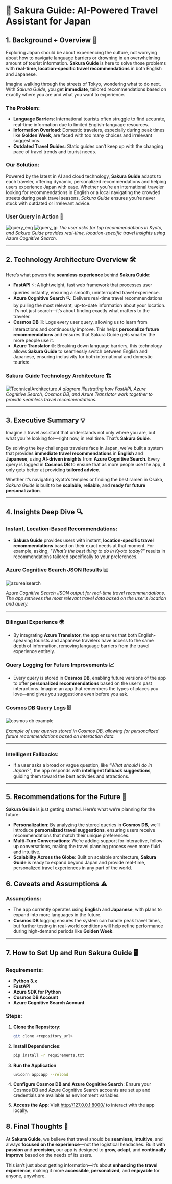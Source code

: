# 🌸 Sakura Guide: AI-Powered Travel Assistant for Japan

## 1. Background + Overview 🚀

Exploring Japan should be about experiencing the culture, not worrying about how to navigate language barriers or drowning in an overwhelming amount of tourist information. **Sakura Guide** is here to solve those problems with **real-time, location-specific travel recommendations** in both English and Japanese.

Imagine walking through the streets of Tokyo, wondering what to do next. With *Sakura Guide*, you get **immediate**, tailored recommendations based on exactly where you are and what you want to experience.


### The Problem:
- **Language Barriers**: International tourists often struggle to find accurate, real-time information due to limited English-language resources.
- **Information Overload**: Domestic travelers, especially during peak times like **Golden Week**, are faced with too many choices and irrelevant suggestions.
- **Outdated Travel Guides**: Static guides can’t keep up with the changing pace of travel trends and tourist needs.

### Our Solution:
Powered by the latest in AI and cloud technology, **Sakura Guide** adapts to each traveler, offering dynamic, personalized recommendations and helping users experience Japan with ease. Whether you’re an international traveler looking for recommendations in English or a local navigating the crowded streets during peak travel seasons, *Sakura Guide* ensures you’re never stuck with outdated or irrelevant advice.

### User Query in Action 🎯
![query_eng](https://github.com/user-attachments/assets/4d9935f6-b114-4af7-a8f7-aa6113b15af4)
![query_jp](https://github.com/user-attachments/assets/cb7e5bf7-9131-47cd-9c24-006534789a99)
_The user asks for top recommendations in Kyoto, and Sakura Guide provides real-time, location-specific travel insights using Azure Cognitive Search._

---

## 2. Technology Architecture Overview 🛠️

Here’s what powers the **seamless experience** behind **Sakura Guide**:

- **FastAPI** ⚡: A lightweight, fast web framework that processes user queries instantly, ensuring a smooth, uninterrupted travel experience.
- **Azure Cognitive Search** 🔍: Delivers real-time travel recommendations by pulling the most relevant, up-to-date information about your location. It’s not just search—it’s about finding exactly what matters to the traveler.
- **Cosmos DB** 🗄️: Logs every user query, allowing us to learn from interactions and continuously improve. This helps **personalize future recommendations** and ensures that Sakura Guide gets smarter the more people use it.
- **Azure Translator** 🌐: Breaking down language barriers, this technology allows **Sakura Guide** to seamlessly switch between English and Japanese, ensuring inclusivity for both international and domestic tourists.

### Sakura Guide Technology Architecture 🏗️
![TechnicalArchitecture](https://github.com/user-attachments/assets/96e6051c-be5d-4357-80ac-80208f52190f)
_A diagram illustrating how FastAPI, Azure Cognitive Search, Cosmos DB, and Azure Translator work together to provide seamless travel recommendations._

---

## 3. Executive Summary 💡

Imagine a travel assistant that understands not only where you are, but what you’re looking for—right now, in real time. That’s **Sakura Guide**.

By solving the key challenges travelers face in Japan, we’ve built a system that provides **immediate travel recommendations** in **English** and **Japanese**, using **AI-driven insights** from **Azure Cognitive Search**. Every query is logged in **Cosmos DB** to ensure that as more people use the app, it only gets better at providing **tailored advice**.

Whether it’s navigating Kyoto’s temples or finding the best ramen in Osaka, *Sakura Guide* is built to be **scalable, reliable**, and **ready for future personalization**.

---

## 4. Insights Deep Dive 🔍

### Instant, Location-Based Recommendations:
- **Sakura Guide** provides users with instant, **location-specific travel recommendations** based on their exact needs at that moment. For example, asking, *"What’s the best thing to do in Kyoto today?"* results in recommendations tailored specifically to your preferences.


### Azure Cognitive Search JSON Results 📊
![azureaisearch](https://github.com/user-attachments/assets/8a8513cc-c5b2-485f-9252-fd5ad776e763)

_Azure Cognitive Search JSON output for real-time travel recommendations. The app retrieves the most relevant travel data based on the user's location and query._

---

### Bilingual Experience 🌍
- By integrating **Azure Translator**, the app ensures that both English-speaking tourists and Japanese travelers have access to the same depth of information, removing language barriers from the travel experience entirely.

### Query Logging for Future Improvements 📈
- Every query is stored in **Cosmos DB**, enabling future versions of the app to offer **personalized recommendations** based on the user’s past interactions. Imagine an app that remembers the types of places you love—and gives you suggestions even before you ask.

### Cosmos DB Query Logs 🗄️
![cosmos db example](https://github.com/user-attachments/assets/7322ab3a-e329-430b-a844-c9faaca6bbd3)


_Example of user queries stored in Cosmos DB, allowing for personalized future recommendations based on interaction data._

---

### Intelligent Fallbacks:
- If a user asks a broad or vague question, like *"What should I do in Japan?"*, the app responds with **intelligent fallback suggestions**, guiding them toward the best activities and attractions.

---

## 5. Recommendations for the Future 📅

**Sakura Guide** is just getting started. Here’s what we’re planning for the future:

- **Personalization**: By analyzing the stored queries in **Cosmos DB**, we’ll introduce **personalized travel suggestions**, ensuring users receive recommendations that match their unique preferences.
- **Multi-Turn Conversations**: We’re adding support for interactive, follow-up conversations, making the travel planning process even more fluid and intuitive.
- **Scalability Across the Globe**: Built on scalable architecture, **Sakura Guide** is ready to expand beyond Japan and provide real-time, personalized travel experiences in any part of the world.


## 6. Caveats and Assumptions ⚠️

### Assumptions:
- The app currently operates using **English** and **Japanese**, with plans to expand into more languages in the future.
- **Cosmos DB** logging ensures the system can handle peak travel times, but further testing in real-world conditions will help refine performance during high-demand periods like **Golden Week**.

---

## 7. How to Set Up and Run Sakura Guide 🖥️

### Requirements:
- **Python 3.x**
- **FastAPI**
- **Azure SDK for Python**
- **Cosmos DB Account**
- **Azure Cognitive Search Account**

### Steps:
1. **Clone the Repository**:
   ```bash
   git clone <repository_url>

2. **Install Dependencies**:
   ```bash
   pip install -r requirements.txt

3. **Run the Application**
   ```bash
   uvicorn app:app --reload

4. **Configure Cosmos DB and Azure Cognitive Search**:
   Ensure your Cosmos DB and Azure Cognitive Search accounts are set up and credentials are available as environment variables.

5. **Access the App**:
   Visit http://127.0.0.1:8000/ to interact with the app locally.

## 8. Final Thoughts 💭

At **Sakura Guide**, we believe that travel should be **seamless**, **intuitive**, and always **focused on the experience**—not the logistical headaches. Built with **passion** and **precision**, our app is designed to **grow, adapt**, and **continually improve** based on the needs of its users.

This isn’t just about getting information—it’s about **enhancing the travel experience**, making it more **accessible**, **personalized**, and **enjoyable** for anyone, anywhere.

